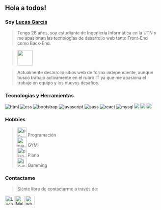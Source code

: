 <h2>Hola a todos!</h2>

### Soy [Lucas García](https://www.linkedin.com/in/lucas-jorge-garcia/)
> Tengo 26 años, soy estudiante de Ingeniería Informática en la UTN y me apasionan las tecnologías de desarrollo web tanto Front-End como Back-End. 

> <img src="https://cdn-icons-png.flaticon.com/512/9062/9062413.png" width="50px" align="center">

> Actualmente desarrollo sitios web de forma independiente, aunque busco trabajo activamente en el rubro IT ya que me apasiona el trabajo en equipo y los nuevos desafíos.

### Tecnologías y Herramientas

<img src = "https://img.shields.io/badge/-HTML5-E34F26?style=flat&logo=html5&logoColor=white" alt="html"> <img src = "https://img.shields.io/badge/-CSS3-1572B6?style=flat&logo=css3&logoColor=white" alt="css"> <img src="https://img.shields.io/badge/-Bootstrap-563D7C?style=flat&logo=bootstrap&logoColor=white" alt="bootstrap"> <img src="https://img.shields.io/badge/-JavaScript-eed718?style=flat&logo=javascript&logoColor=ffffff" alt ="javascript"> <img src="https://img.shields.io/badge/-Sass-cc6699?style=flat&logo=sass&logoColor=ffffff" alt="sass"> <img src="https://img.shields.io/badge/-React-000000?style=flat&logo=react&logoColor=00c8ff" alt="react"> <img src="https://img.shields.io/badge/-MySQL-F29111?style=flat&logo=mysql&logoColor=FFFFFF" alt="mysql"> <img src="http://img.shields.io/badge/-Git-F1502F?style=flat&logo=git&logoColor=FFFFFF"> <img src="http://img.shields.io/badge/-Github-000000?style=flat&logo=github&logoColor=FFFFFF"> <img src="http://img.shields.io/badge/-VS%20Code-007ACC?style=flat&logo=visual%20studio%20code&logoColor=white">


### Hobbies
> <img src="https://cdn-icons-png.flaticon.com/512/1903/1903496.png" alt="pc-code" width="30px" > Programación </br>
> <img src="https://cdn-icons-png.flaticon.com/512/5963/5963166.png" alt="mancuerna" width="30px"> GYM </br>
> <img src="https://cdn-icons-png.flaticon.com/512/527/527133.png" alt="piano" width="30px"> Piano </br>
> <img src="https://cdn-icons-png.flaticon.com/512/1474/1474229.png" alt="joystick" width="30px"> Gamming </br>

### Contactame
>Siénte libre de contactarme a través de: 

<a href="https://www.linkedin.com/in/lucas-jorge-garcia/">
    <img align="left" alt="Lucas García | Linkedin" width="30px" src="https://github.com/TheDudeThatCode/TheDudeThatCode/blob/master/Assets/Linkedin.svg" />
</a>
<a href="mailto:garcialj97@gmail.com">
    <img align="left" alt="Mail To Lucas" width="30px" src="https://github.com/TheDudeThatCode/TheDudeThatCode/blob/master/Assets/Gmail.svg">
</a>
<a href="https://api.whatsapp.com/send?phone=5491127280514&text=Hola%20Lucas!">
    <img src="https://cdn-icons-png.flaticon.com/512/1384/1384055.png" alt="whatsapp" width="30px">
</a>
